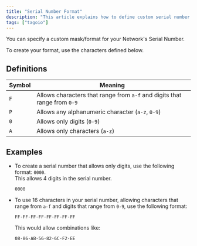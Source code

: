 ```yaml
---
title: "Serial Number Format"
description: "This article explains how to define custom serial number masks for a Network in TagoIO, describing the allowed characters for each mask symbol and providing usage examples."
tags: ["tagoio"]
---
```


You can specify a custom mask/format for your Network's Serial Number.

To create your format, use the characters defined below.

## Definitions

| Symbol | Meaning |
|---|---|
| `F` | Allows characters that range from `a-f` and digits that range from `0-9` |
| `P` | Allows any alphanumeric character (`a-z`, `0-9`) |
| `0` | Allows only digits (`0-9`) |
| `A` | Allows only characters (`a-z`) |

## Examples

- To create a serial number that allows only digits, use the following format: `0000`.  
  This allows 4 digits in the serial number.
  ```text
  0000
  ```

- To use 16 characters in your serial number, allowing characters that range from `a-f` and digits that range from `0-9`, use the following format:
  ```text
  FF-FF-FF-FF-FF-FF-FF-FF
  ```
  This would allow combinations like:
  ```text
  08-86-AB-56-82-6C-F2-EE
  ```
